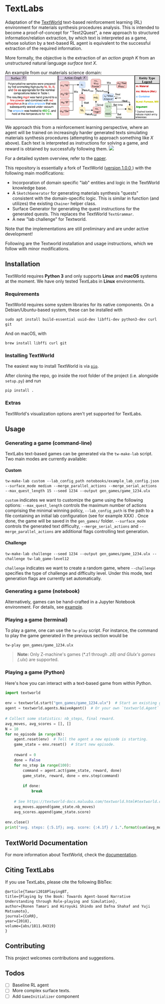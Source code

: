 
# TextLabs
Adaptation of the [TextWorld](https://github.com/Microsoft/TextWorld) text-based reinforcement learning (RL) environment for materials synthesis procedures analysis. This is intended to become a proof-of-concept for "Text2Quest", a new approach to structured information/relation extraction, by which text is interpreted as a game, whose solution by a text-based RL agent is equivalent to the successful extraction of the required information.

More formally, the objective is the extraction of an *action graph* $K$ from an unstructured natural language *surface text* $X$.

An example from our materials science domain:
![](obj_example.png)

We approach this from a reinforcement learning perspective, where an agent will be trained on increasingly harder generated texts simulating materials synthesis procedures (attempting to approach something like $X$ above). Each text is interpreted as instructions for solving a game, and reward is obtained by successfully following them.
![](diagram.png)

For a detailed system overview, refer to the [paper](https://arxiv.org/abs/1811.04319).

This repository is essentially a fork of TextWorld ([version 1.0.0
](https://github.com/Microsoft/TextWorld/tree/1.0.0/textworld)) with the following main modifications:

 - Incorporation of domain specific "lab" entities and logic in the TextWorld knowledge base.
  - A `SketchGenerator` for generating materials synthesis "quests" consistent with the domain-specific logic. This is similar in function (and utilizes) the existing `Chainer` helper class.
 - Surface Generator for generating the quest instructions for the generated quests. This replaces the TextWorld `TextGrammar`.
 -  A new "lab challenge" for Textworld.

Note that the implementations are still preliminary and are under active development!

Following are the Textworld installation and usage instructions, which we follow with minor modifications.

## Installation

TextWorld requires __Python 3__ and only supports __Linux__ and __macOS__ systems at the moment. We have only tested TextLabs in __Linux__ environments.

### Requirements

TextWorld requires some system libraries for its native components.
On a Debian/Ubuntu-based system, these can be installed with

    sudo apt install build-essential uuid-dev libffi-dev python3-dev curl git

And on macOS, with

    brew install libffi curl git

### Installing TextWorld

The easiest way to install TextWorld is via [`pip`](https://pypi.org/).

After cloning the repo, go inside the root folder of the project (i.e. alongside `setup.py`) and run

    pip install .

### Extras

TextWorld's visualization options aren't yet supported for TextLabs.


## Usage

### Generating a game (command-line)

TextLabs text-based games can be generated via the `tw-make-lab` script. Two main modes are currently available:

#### Custom

    tw-make-lab custom --lab_config_path notebooks/example_lab_config.json --surface_mode medium --merge_parallel_actions --merge_serial_actions --max_quest_length 15 --seed 1234 --output gen_games/game_1234.ulx

`custom` indicates we want to customize the game using the following options: `--max_quest_length` controls the maximum number of actions comprising the minimal winning policy, `--lab_config_path` is the path to a file containing an initial lab configuration (see for example XXX) . Once done, the game will be saved in the `gen_games/` folder.  `--surface_mode` controls the generated text difficulty, `--merge_serial_actions` and `--merge_parallel_actions` are additional flags controlling text generation.

#### Challenge

    tw-make-lab challenge --seed 1234 --output gen_games/game_1234.ulx --challenge tw-lab_game-level12

`challenge` indicates we want to create a random game, where `--challenge` specifies the type of challenge and difficulty level. Under this mode, text generation flags are currently set automatically.

### Generating a game (notebook)

Alternatively, games can be hand-crafted in a Jupyter Notebook environment. For details, see [example](notebooks/Demo-play-lab-game.ipynb).

### Playing a game (terminal)

To play a game, one can use the `tw-play` script. For instance, the command to play the game generated in the previous section would be

    tw-play gen_games/game_1234.ulx

> **Note:** Only Z-machine's games (*.z1 through *.z8) and Glulx's games (*.ulx) are supported.

### Playing a game (Python)

Here's how you can interact with a text-based game from within Python.

```python
import textworld

env = textworld.start("gen_games/game_1234.ulx")  # Start an existing game.
agent = textworld.agents.NaiveAgent()  # Or your own `textworld.Agent` subclass.

# Collect some statistics: nb_steps, final reward.
avg_moves, avg_scores = [], []
N = 10
for no_episode in range(N):
    agent.reset(env)  # Tell the agent a new episode is starting.
    game_state = env.reset()  # Start new episode.

    reward = 0
    done = False
    for no_step in range(100):
        command = agent.act(game_state, reward, done)
        game_state, reward, done = env.step(command)

        if done:
            break

    # See https://textworld-docs.maluuba.com/textworld.html#textworld.core.GameState
    avg_moves.append(game_state.nb_moves)
    avg_scores.append(game_state.score)

env.close()
print("avg. steps: {:5.1f}; avg. score: {:4.1f} / 1.".format(sum(avg_moves)/N, sum(avg_scores)/N))
```

## TextWorld Documentation
For more information about TextWorld, check the [documentation](https://aka.ms/textworld-docs).

## Citing TextLabs
If you use TextLabs, please cite the following BibTex:
```
@article{Tamari2018PlayingBT,
title={Playing by the Book: Towards Agent-based Narrative Understanding through Role-playing and Simulation},
author={Ronen Tamari and Hiroyuki Shindo and Dafna Shahaf and Yuji Matsumoto},
journal={CoRR},
year={2018},
volume={abs/1811.04319}
}
```

## Contributing

This project welcomes contributions and suggestions.

## Todos
- [ ] Baseline RL agent
- [ ] More complex surface texts.
- [ ] Add `GameInitializer` component

